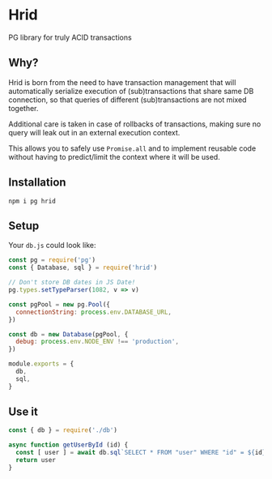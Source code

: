# Hrid
PG library for truly ACID transactions

## Why?
Hrid is born from the need to have transaction management that will automatically serialize execution of (sub)transactions that share same DB connection, so that queries of different (sub)transactions are not mixed together.

Additional care is taken in case of rollbacks of transactions, making sure no query will leak out in an external execution context.

This allows you to safely use `Promise.all` and to implement reusable code without having to predict/limit the context where it will be used.

## Installation

```
npm i pg hrid
```

## Setup

Your `db.js` could look like:

```js
const pg = require('pg')
const { Database, sql } = require('hrid')

// Don't store DB dates in JS Date!
pg.types.setTypeParser(1082, v => v)

const pgPool = new pg.Pool({
  connectionString: process.env.DATABASE_URL,
})

const db = new Database(pgPool, {
  debug: process.env.NODE_ENV !== 'production',
})

module.exports = {
  db,
  sql,
}
```

## Use it

```js
const { db } = require('./db')

async function getUserById (id) {
  const [ user ] = await db.sql`SELECT * FROM "user" WHERE "id" = ${id}`
  return user
}
```
